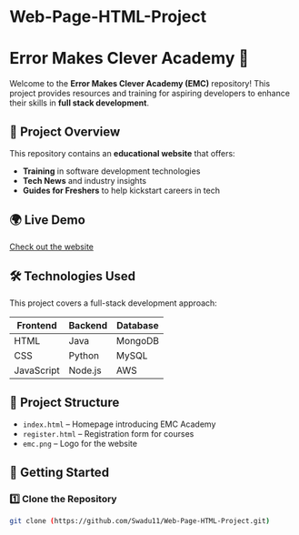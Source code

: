 # Web-Page-HTML-Project
# Error Makes Clever Academy 🚀

Welcome to the **Error Makes Clever Academy (EMC)** repository! This project provides resources and training for aspiring developers to enhance their skills in **full stack development**.

## 📌 Project Overview

This repository contains an **educational website** that offers:
- **Training** in software development technologies
- **Tech News** and industry insights
- **Guides for Freshers** to help kickstart careers in tech

## 🌍 Live Demo

[Check out the website](https://swadu11.github.io/Web-Page-HTML-Project/) 

## 🛠 Technologies Used

This project covers a full-stack development approach:

| Frontend | Backend | Database |
|----------|---------|----------|
| HTML | Java | MongoDB |
| CSS | Python | MySQL |
| JavaScript | Node.js | AWS |

## 📂 Project Structure

- `index.html` – Homepage introducing EMC Academy  
- `register.html` – Registration form for courses  
- `emc.png` – Logo for the website  

## 🚀 Getting Started

### 1️⃣ Clone the Repository
```sh
git clone (https://github.com/Swadu11/Web-Page-HTML-Project.git)
